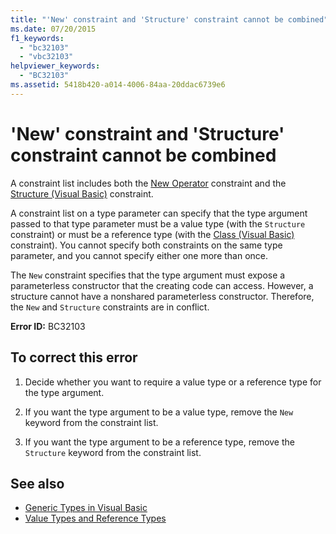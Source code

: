 ```yaml
---
title: "'New' constraint and 'Structure' constraint cannot be combined"
ms.date: 07/20/2015
f1_keywords: 
  - "bc32103"
  - "vbc32103"
helpviewer_keywords: 
  - "BC32103"
ms.assetid: 5418b420-a014-4006-84aa-20ddac6739e6
---
```

# 'New' constraint and 'Structure' constraint cannot be combined
A constraint list includes both the [New Operator](../../visual-basic/language-reference/operators/new-operator.md) constraint and the [Structure (Visual Basic)](../../visual-basic/language-reference/statements/structure-statement.md) constraint.  
  
 A constraint list on a type parameter can specify that the type argument passed to that type parameter must be a value type (with the `Structure` constraint) or must be a reference type (with the [Class (Visual Basic)](../../visual-basic/language-reference/statements/class-statement.md) constraint). You cannot specify both constraints on the same type parameter, and you cannot specify either one more than once.  
  
 The `New` constraint specifies that the type argument must expose a parameterless constructor that the creating code can access. However, a structure cannot have a nonshared parameterless constructor. Therefore, the `New` and `Structure` constraints are in conflict.  
  
 **Error ID:** BC32103  
  
## To correct this error  
  
1.  Decide whether you want to require a value type or a reference type for the type argument.  
  
2.  If you want the type argument to be a value type, remove the `New` keyword from the constraint list.  
  
3.  If you want the type argument to be a reference type, remove the `Structure` keyword from the constraint list.  
  
## See also

- [Generic Types in Visual Basic](../../visual-basic/programming-guide/language-features/data-types/generic-types.md)
- [Value Types and Reference Types](../../visual-basic/programming-guide/language-features/data-types/value-types-and-reference-types.md)
